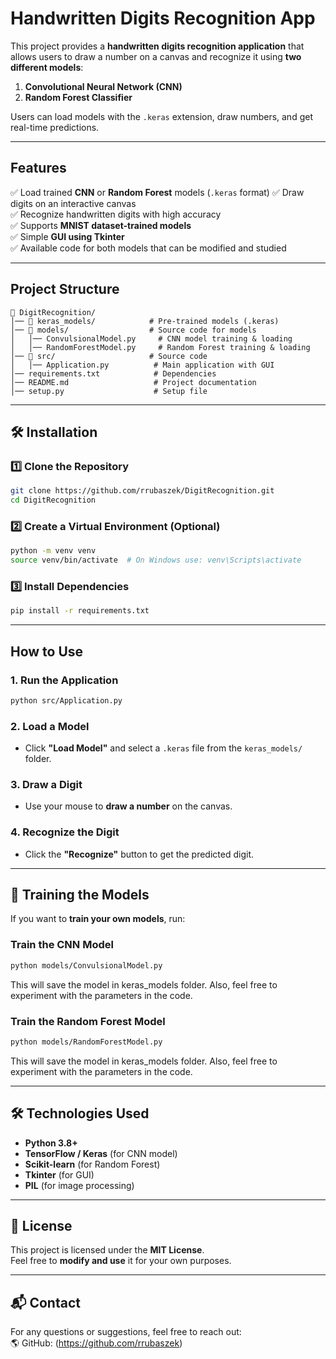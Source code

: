 # Handwritten Digits Recognition App

This project provides a **handwritten digits recognition application** that allows users to draw a number on a canvas and recognize it using **two different models**:
1. **Convolutional Neural Network (CNN)**
2. **Random Forest Classifier**

Users can load models with the `.keras` extension, draw numbers, and get real-time predictions.

---

## Features

✅ Load trained **CNN** or **Random Forest** models (`.keras` format) 
✅ Draw digits on an interactive canvas  
✅ Recognize handwritten digits with high accuracy  
✅ Supports **MNIST dataset-trained models**  
✅ Simple **GUI using Tkinter**  
✅ Available code for both models that can be modified and studied 

---

## Project Structure

```
📁 DigitRecognition/
│── 📁 keras_models/            # Pre-trained models (.keras)
│── 📁 models/                  # Source code for models 
│   │── ConvulsionalModel.py     # CNN model training & loading
│   │── RandomForestModel.py     # Random Forest training & loading
│── 📁 src/                     # Source code
│   │── Application.py          # Main application with GUI
│── requirements.txt            # Dependencies
│── README.md                   # Project documentation
│── setup.py                    # Setup file
```

---

## 🛠️ Installation

### 1️⃣ **Clone the Repository**
```bash
git clone https://github.com/rrubaszek/DigitRecognition.git
cd DigitRecognition
```

### 2️⃣ **Create a Virtual Environment (Optional)**
```bash
python -m venv venv
source venv/bin/activate  # On Windows use: venv\Scripts\activate
```

### 3️⃣ **Install Dependencies**
```bash
pip install -r requirements.txt
```

---

## How to Use

### **1. Run the Application**
```bash
python src/Application.py
```

### **2. Load a Model**
- Click **"Load Model"** and select a `.keras` file from the `keras_models/` folder.

### **3. Draw a Digit**
- Use your mouse to **draw a number** on the canvas.

### **4. Recognize the Digit**
- Click the **"Recognize"** button to get the predicted digit.

---

## 🧠 Training the Models

If you want to **train your own models**, run:

### **Train the CNN Model**
```bash
python models/ConvulsionalModel.py
```
This will save the model in keras_models folder. Also, feel free to experiment with the parameters in the code.


### **Train the Random Forest Model**
```bash
python models/RandomForestModel.py
```
This will save the model in keras_models folder. Also, feel free to experiment with the parameters in the code.

---

## 🛠️ Technologies Used

- **Python 3.8+**
- **TensorFlow / Keras** (for CNN model)
- **Scikit-learn** (for Random Forest)
- **Tkinter** (for GUI)
- **PIL** (for image processing)

---

## 📜 License

This project is licensed under the **MIT License**.  
Feel free to **modify and use** it for your own purposes.

---

## 📬 Contact

For any questions or suggestions, feel free to reach out:  
🌎 GitHub: (https://github.com/rrubaszek)  